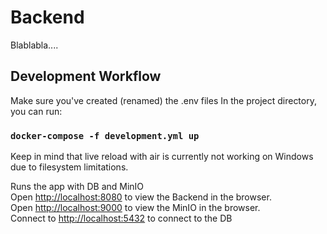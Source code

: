 # Backend

Blablabla....

## Development Workflow
Make sure you've created (renamed) the .env files
In the project directory, you can run:
### `docker-compose -f development.yml up`

Keep in mind that live reload with air is currently not working on Windows due to filesystem limitations.

Runs the app with DB and MinIO\
Open [http://localhost:8080](http://localhost:8080) to view the Backend in the browser.\
Open [http://localhost:9000](http://localhost:9000) to view the MinIO in the browser.\
Connect to [http://localhost:5432](http://localhost:5432) to connect to the DB
